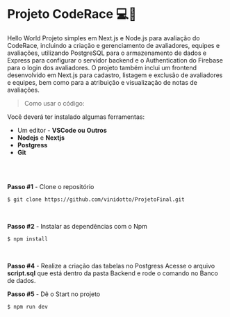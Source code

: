 # Projeto CodeRace 💻🏁

Hello World 
Projeto simples em Next.js e Node.js para avaliação do CodeRace, incluindo a criação e gerenciamento de avaliadores, equipes e avaliações, utilizando PostgreSQL para o armazenamento de dados e Express para configurar o servidor backend e o Authentication do Firebase para o login dos avaliadores. O projeto também inclui um frontend desenvolvido em Next.js para cadastro, listagem e exclusão de avaliadores e equipes, bem como para a atribuição e visualização de notas de avaliações.

> Como usar o código:

Você deverá ter instalado algumas ferramentas:
- Um editor - **VSCode ou Outros**
- **Nodejs** e **Nextjs**
- **Postgress** 
- **Git** 

<br />
<br />

**Passo #1** - Clone o repositório

```bash
$ git clone https://github.com/vinidotto/ProjetoFinal.git
```

<br />

**Passo #2** - Instalar as dependências com o Npm

```bash
$ npm install
```

<br />

**Passo #4** - Realize a criação das tabelas no Postgress
Acesse o arquivo **script.sql** que está dentro da pasta Backend e rode o comando no Banco de dados.
<br />

**Passo #5** - Dê o Start no projeto

```bash
$ npm run dev
```
<br />


